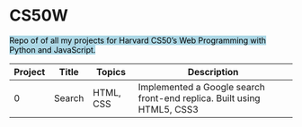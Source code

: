 # CS50W

<mark style="background-color: lightblue"> Repo of of all my projects for Harvard CS50’s Web Programming with Python and JavaScript. </mark>

| Project | Title | Topics | Description |
| --- | ----------- | ----------- | ----------- |
| 0 | Search | HTML, CSS | Implemented a Google search front-end replica. Built using HTML5, CSS3 
